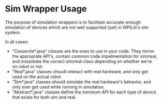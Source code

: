 # Sim Wrapper Usage

The purpose of simulation wrappers is to facilitate accurate-enough simulation of devices which are not well supported (yet) in WPILib's sim system.

In all cases:

* "Casserole*.java" classes are the ones to use in your code. They mirror the approprate API's, contain common code impelmentation for sim/real, and instantiate the correct sim/real class depending on whether we're on robot or not.
* "Real*.java" classes shoudl interact with real hardware, and only get used on the actual robot
* "Sim*.java" classes should simulate the real hardware's behavior, and only ever get used while running in simulation.
* "Abstract*.java" classes define the minimum API for each type of device that exists for both sim and real.

